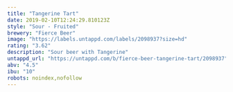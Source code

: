 ```yaml
---
title: "Tangerine Tart"
date: 2019-02-10T12:24:29.810123Z
style: "Sour - Fruited"
brewery: "Fierce Beer"
image: "https://labels.untappd.com/labels/2098937?size=hd"
rating: "3.62"
description: "Sour beer with Tangerine"
untappd_url: "https://untappd.com/b/fierce-beer-tangerine-tart/2098937"
abv: "4.5"
ibu: "10"
robots: noindex,nofollow
---
```

